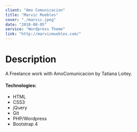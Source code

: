 ```yaml
---
client: "Amo Comunicacion"
title: "Marvic Muebles"
cover: "./marvic.jpeg"
date: "2018-08-05"
service: "Wordpress Theme"
link: "http://marvicmuebles.com/"
---
```

# Description

A Freelance work with AmoComunicacion by Tatiana Loitey.

#### Technologies:

- HTML
- CSS3
- jQuery
- Git
- PHP/Wordpress
- Bootstrap 4